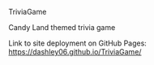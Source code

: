 TriviaGame

Candy Land themed trivia game

Link to site deployment on GitHub Pages: https://dashley06.github.io/TriviaGame/